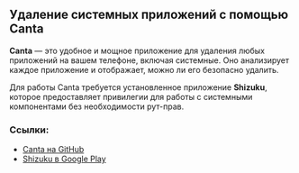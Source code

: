 ## Удаление системных приложений с помощью Canta  
**Canta** — это удобное и мощное приложение для удаления любых приложений на вашем телефоне, включая системные. Оно анализирует каждое приложение и отображает, можно ли его безопасно удалить.  

Для работы Canta требуется установленное приложение **Shizuku**, которое предоставляет привилегии для работы с системными компонентами без необходимости рут-прав.  

### Ссылки:  
- [Canta на GitHub](https://github.com/samolego/Canta)  
- [Shizuku в Google Play](https://play.google.com/store/apps/details?id=moe.shizuku.privileged.api)
